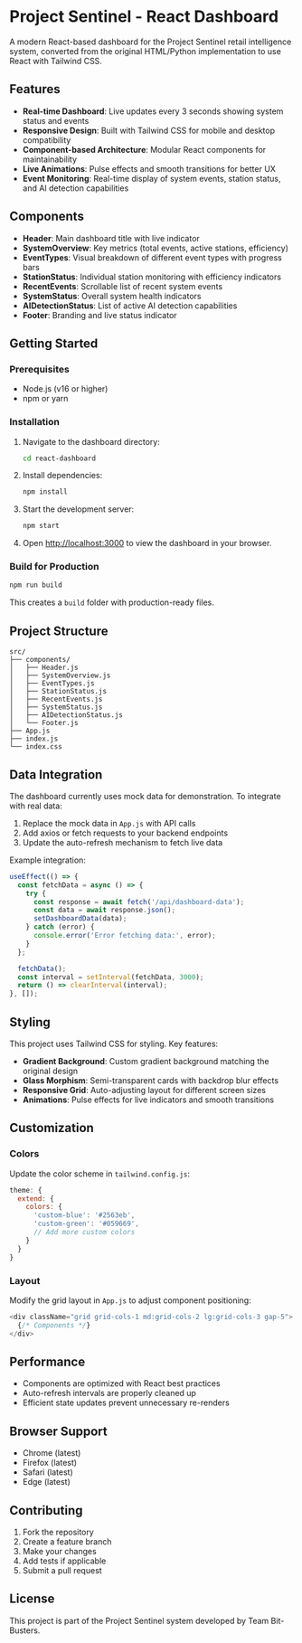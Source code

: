 # Project Sentinel - React Dashboard

A modern React-based dashboard for the Project Sentinel retail intelligence system, converted from the original HTML/Python implementation to use React with Tailwind CSS.

## Features

- **Real-time Dashboard**: Live updates every 3 seconds showing system status and events
- **Responsive Design**: Built with Tailwind CSS for mobile and desktop compatibility
- **Component-based Architecture**: Modular React components for maintainability
- **Live Animations**: Pulse effects and smooth transitions for better UX
- **Event Monitoring**: Real-time display of system events, station status, and AI detection capabilities

## Components

- **Header**: Main dashboard title with live indicator
- **SystemOverview**: Key metrics (total events, active stations, efficiency)
- **EventTypes**: Visual breakdown of different event types with progress bars
- **StationStatus**: Individual station monitoring with efficiency indicators
- **RecentEvents**: Scrollable list of recent system events
- **SystemStatus**: Overall system health indicators
- **AIDetectionStatus**: List of active AI detection capabilities
- **Footer**: Branding and live status indicator

## Getting Started

### Prerequisites

- Node.js (v16 or higher)
- npm or yarn

### Installation

1. Navigate to the dashboard directory:
   ```bash
   cd react-dashboard
   ```

2. Install dependencies:
   ```bash
   npm install
   ```

3. Start the development server:
   ```bash
   npm start
   ```

4. Open [http://localhost:3000](http://localhost:3000) to view the dashboard in your browser.

### Build for Production

```bash
npm run build
```

This creates a `build` folder with production-ready files.

## Project Structure

```
src/
├── components/
│   ├── Header.js
│   ├── SystemOverview.js
│   ├── EventTypes.js
│   ├── StationStatus.js
│   ├── RecentEvents.js
│   ├── SystemStatus.js
│   ├── AIDetectionStatus.js
│   └── Footer.js
├── App.js
├── index.js
└── index.css
```

## Data Integration

The dashboard currently uses mock data for demonstration. To integrate with real data:

1. Replace the mock data in `App.js` with API calls
2. Add axios or fetch requests to your backend endpoints
3. Update the auto-refresh mechanism to fetch live data

Example integration:

```javascript
useEffect(() => {
  const fetchData = async () => {
    try {
      const response = await fetch('/api/dashboard-data');
      const data = await response.json();
      setDashboardData(data);
    } catch (error) {
      console.error('Error fetching data:', error);
    }
  };

  fetchData();
  const interval = setInterval(fetchData, 3000);
  return () => clearInterval(interval);
}, []);
```

## Styling

This project uses Tailwind CSS for styling. Key features:

- **Gradient Background**: Custom gradient background matching the original design
- **Glass Morphism**: Semi-transparent cards with backdrop blur effects
- **Responsive Grid**: Auto-adjusting layout for different screen sizes
- **Animations**: Pulse effects for live indicators and smooth transitions

## Customization

### Colors

Update the color scheme in `tailwind.config.js`:

```javascript
theme: {
  extend: {
    colors: {
      'custom-blue': '#2563eb',
      'custom-green': '#059669',
      // Add more custom colors
    }
  }
}
```

### Layout

Modify the grid layout in `App.js` to adjust component positioning:

```javascript
<div className="grid grid-cols-1 md:grid-cols-2 lg:grid-cols-3 gap-5">
  {/* Components */}
</div>
```

## Performance

- Components are optimized with React best practices
- Auto-refresh intervals are properly cleaned up
- Efficient state updates prevent unnecessary re-renders

## Browser Support

- Chrome (latest)
- Firefox (latest)
- Safari (latest)
- Edge (latest)

## Contributing

1. Fork the repository
2. Create a feature branch
3. Make your changes
4. Add tests if applicable
5. Submit a pull request

## License

This project is part of the Project Sentinel system developed by Team Bit-Busters.